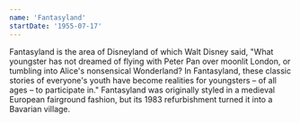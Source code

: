```yaml
---
name: 'Fantasyland'
startDate: '1955-07-17'
---
```


Fantasyland is the area of Disneyland of which Walt Disney said, "What youngster has not dreamed of flying with Peter Pan over moonlit London, or tumbling into Alice's nonsensical Wonderland? In Fantasyland, these classic stories of everyone's youth have become realities for youngsters – of all ages – to participate in." Fantasyland was originally styled in a medieval European fairground fashion, but its 1983 refurbishment turned it into a Bavarian village.
